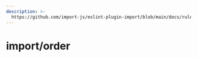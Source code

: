 ```yaml
---
description: >-
  https://github.com/import-js/eslint-plugin-import/blob/main/docs/rules/order.md
---
```


# import/order

